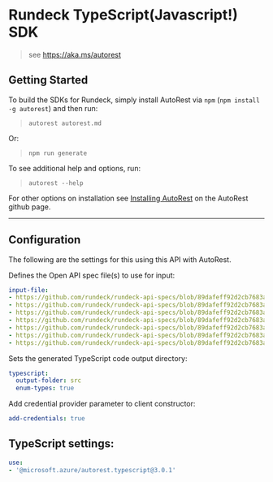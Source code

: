 Rundeck TypeScript(Javascript!) SDK
===================================
> see https://aka.ms/autorest

## Getting Started 
To build the SDKs for Rundeck, simply install AutoRest via `npm` (`npm install -g autorest`) and then run:
> `autorest autorest.md`

Or:
> `npm run generate`

To see additional help and options, run:
> `autorest --help`

For other options on installation see [Installing AutoRest](https://aka.ms/autorest/install) on the AutoRest github page.

---

## Configuration 
The following are the settings for this using this API with AutoRest.

Defines the Open API spec file(s) to use for input:
```yaml
input-file:
- https://github.com/rundeck/rundeck-api-specs/blob/89dafeff92d2cb7683a1919a855cad7175d654bd/rundeck/execution.yaml
- https://github.com/rundeck/rundeck-api-specs/blob/89dafeff92d2cb7683a1919a855cad7175d654bd/rundeck/job.yaml
- https://github.com/rundeck/rundeck-api-specs/blob/89dafeff92d2cb7683a1919a855cad7175d654bd/rundeck/metric.yaml
- https://github.com/rundeck/rundeck-api-specs/blob/89dafeff92d2cb7683a1919a855cad7175d654bd/rundeck/project.yaml
- https://github.com/rundeck/rundeck-api-specs/blob/89dafeff92d2cb7683a1919a855cad7175d654bd/rundeck/storage.yaml
- https://github.com/rundeck/rundeck-api-specs/blob/89dafeff92d2cb7683a1919a855cad7175d654bd/rundeck/system.yaml
- https://github.com/rundeck/rundeck-api-specs/blob/89dafeff92d2cb7683a1919a855cad7175d654bd/rundeck/user.yaml
```

Sets the generated TypeScript code output directory:
```yaml
typescript:
  output-folder: src
  enum-types: true
```

Add credential provider parameter to client constructor:
```yaml
add-credentials: true
```

## TypeScript settings:
```yaml $(typescript)
use:
- '@microsoft.azure/autorest.typescript@3.0.1'
```